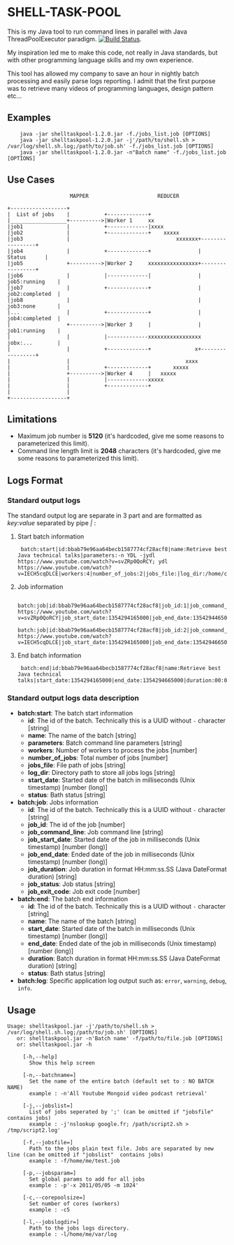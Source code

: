 # SHELL-TASK-POOL
This is my Java tool to run command lines in parallel with Java ThreadPoolExecutor paradigm. [![Build Status](https://secure.travis-ci.org/fenicks/shell-task-pool.png?branch=master)](http://travis-ci.org/fenicks/shell-task-pool).

My inspiration led me to make this code, not really in Java standards, but with other programming language skills and my own experience.

This tool has allowed my company to save an hour in nightly batch processing and easily parse logs reporting.
I admit that the first purpose was to retrieve many videos of programming languages, design pattern etc...

## Examples

        java -jar shelltaskpool-1.2.0.jar -f./jobs_list.job [OPTIONS]
        java -jar shelltaskpool-1.2.0.jar -j'/path/to/shell.sh > /var/log/shell.sh.log;/path/to/job.sh' -f./jobs_list.job [OPTIONS]
        java -jar shelltaskpool-1.2.0.jar -n"Batch name" -f./jobs_list.job [OPTIONS]

## Use Cases

                        MAPPER                      REDUCER

    +------------------+
    |  List of jobs    |           +-------------+
    |__________________+---------->|Worker 1     xx
    |job1              |           +-------------|xxxx
    |job2              |           +-------------+    xxxxx
    |job3              |                                  xxxxxxx+-----------------+
    |job4              |           +-------------+               |     Status      |
    |job5              +---------->|Worker 2     xxxxxxxxxxxxxxxx+-----------------+
    |job6              |           |-------------|               | job5:running    |
    |job7              |           +-------------+               | job2:completed  |
    |job8              |                                         | job3:none       |
    |...               |           +-------------+               | job4:completed  |
    |                  +---------->|Worker 3     |               | job1:running    |
    |                  |           |-------------xxxxxxxxxxxxxxxxx jobx:...        |
    |                  |           +-------------+              x+-----------------+
    |                  |                                     xxxx
    |                  |           +-------------+       xxxxx
    |                  +---------->|Worker 4     |   xxxxx
    |                  |           |-------------xxxxx
    |                  |           +-------------+
    |                  |
    +------------------+

## Limitations
* Maximum job number is **5120** (it's hardcoded, give me some reasons to parameterized this limit).
* Command line length limit is **2048** characters (it's hardcoded, give me some reasons to parameterized this limit).

## Logs Format
### Standard output logs
The standard output log are separate in 3 part and are formatted as *key:value* separated by pipe *|* :

1. Start batch information

        batch:start|id:bbab79e96aa64becb1587774cf28acf8|name:Retrieve best Java technical talks|parameters:-n YDL -jydl https://www.youtube.com/watch?v=svZRp0QoRCY; ydl https://www.youtube.com/watch?v=IECH5cqDLCE|workers:4|number_of_jobs:2|jobs_file:|log_dir:/home/christian/tmp/log|start_date:1354294165000|status:STARTED

2. Job information

        batch:job|id:bbab79e96aa64becb1587774cf28acf8|job_id:1|job_command_line:ydl https://www.youtube.com/watch?v=svZRp0QoRCY|job_start_date:1354294165000|job_end_date:1354294465000|job_duration:00:05:00.000|job_status:COMPLETED|job_exit_code:0
        batch:job|id:bbab79e96aa64becb1587774cf28acf8|job_id:2|job_command_line:ydl https://www.youtube.com/watch?v=IECH5cqDLCE|job_start_date:1354294165000|job_end_date:1354294665000|job_duration:00:08:20.000|job_status:COMPLETED|job_exit_code:0

3. End batch information

        batch:end|id:bbab79e96aa64becb1587774cf28acf8|name:Retrieve best Java technical talks|start_date:1354294165000|end_date:1354294665000|duration:00:08:20.000|status:COMPLETED

### Standard output logs data description

* **batch:start**: The batch start information
    * **id**: The id of the batch. Technically this is a UUID without `-` character [string]
    * **name**: The name of the batch [string]
    * **parameters**: Batch command line parameters [string]
    * **workers**: Number of workers to process the jobs [number]
    * **number\_of\_jobs**: Total number of jobs [number]
    * **jobs\_file**: File path of jobs [string]
    * **log\_dir**: Directory path to store all jobs logs [string]
    * **start\_date**: Started date of the batch in milliseconds (Unix timestamp) [number (long)]
    * **status**: Bath status [string]
* **batch:job**: Jobs information
    * **id**: The id of the batch. Technically this is a UUID without `-` character [string]
    * **job\_id**: The id of the job [number]
    * **job\_command\_line**: Job command line [string]
    * **job\_start\_date**: Started date of the job in milliseconds (Unix timestamp) [number (long)]
    * **job\_end\_date**: Ended date of the job in milliseconds (Unix timestamp) [number (long)]
    * **job\_duration**: Job duration in format HH:mm:ss.SS (Java DateFormat duration) [string]
    * **job\_status**: Job status [string]
    * **job\_exit\_code**: Job exit code [number]
* **batch:end**: The batch end information
    * **id**: The id of the batch. Technically this is a UUID without `-` character [string]
    * **name**: The name of the batch [string]
    * **start\_date**: Started date of the batch in milliseconds (Unix timestamp) [number (long)]
    * **end\_date**: Ended date of the job in milliseconds (Unix timestamp) [number (long)]
    * **duration**: Batch duration in format HH:mm:ss.SS (Java DateFormat duration) [string]
    * **status**: Bath status [string]
* **batch:log**: Specific application log output such as: `error`, `warning`, `debug`, `info`.

## Usage

    Usage: shelltaskpool.jar -j'/path/to/shell.sh > /var/log/shell.sh.log;/path/to/job.sh' [OPTIONS]
       or: shelltaskpool.jar -n'Batch name' -f/path/to/file.job [OPTIONS]
       or: shelltaskpool.jar -h

         [-h,--help]
       	   Show this help screen

         [-n,--batchname=]
       	   Set the name of the entire batch (default set to : NO BATCH NAME)
       	   example : -n'All Youtube Mongoid video podcast retrieval'

         [-j,--jobslist=]
       	   List of jobs seperated by ';' (can be omitted if "jobsfile"  contains jobs)
       	   example : -j'nslookup google.fr; /path/script2.sh > /tmp/script2.log'

         [-f,--jobsfile=]
       	   Path to the jobs plain text file. Jobs are separated by new line (can be omitted if "jobslist"  contains jobs)
       	   example : -f/home/me/test.job

         [-p,--jobsparam=]
       	   Set global params to add for all jobs
       	   example : -p'-x 2011/05/05 -m 1024'

         [-c,--corepoolsize=]
       	   Set number of cores (workers)
       	   example : -c5

         [-l,--jobslogdir=]
       	   Path to the jobs logs directory.
       	   example : -l/home/me/var/log
